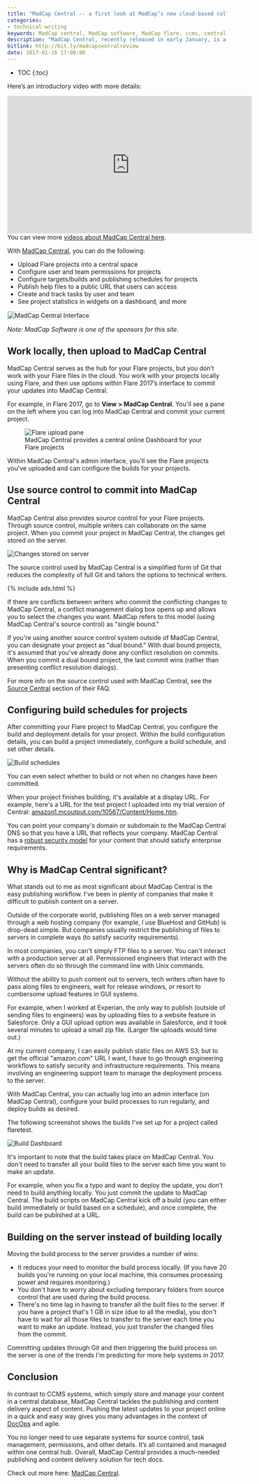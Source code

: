 ```yaml
---
title: "MadCap Central -- a first look at MadCap’s new cloud-based collaboration and publishing solution"
categories:
- technical-writing
keywords: MadCap central, MadCap software, MadCap flare, ccms, central hub
description: "MadCap Central, recently released in early January, is a new cloud-based collaboration and publishing solution for tech docs from MadCap Software. MadCap Central allows you to configure and deploy Flare builds from a central server. You can also manage tasks, teams, users, and other details related to each of your projects in MadCap Central."
bitlink: http://bit.ly/madcapcentralreview
date: 2017-01-16 17:00:00
---
```


* TOC
{:toc}

Here’s an introductory video with more details:

<iframe width="560" height="315" src="https://www.youtube.com/embed/lqa2LqOGYIE" frameborder="0" gesture="media" allow="encrypted-media" allowfullscreen></iframe>
You can view more <a href="http://www.madcapsoftware.com/videos/central/" rel="nofollow">videos about MadCap Central here</a>.

With <a href="http://www.madcapsoftware.com/products/central/" rel="nofollow">MadCap Central</a>, you can do the following:

* Upload Flare projects into a central space
* Configure user and team permissions for projects
* Configure targets/builds and publishing schedules for projects
* Publish help files to a public URL that users can access
* Create and track tasks by user and team
* See project statistics in widgets on a dashboard, and more

<img src="https://s3.us-west-1.wasabisys.com/idbwmedia.com/images/central.png" alt="MadCap Central Interface" style="max-width: 700px; border: 1px solid #dedede;"/>

*Note: MadCap Software is one of the sponsors for this site.*

## Work locally, then upload to MadCap Central

MadCap Central serves as the hub for your Flare projects, but you don’t work with your Flare files in the cloud. You work with your projects locally using Flare, and then use options within Flare 2017’s interface to commit your updates into MadCap Central.

For example, in Flare 2017, go to **View > MadCap Central**. You'll see a pane on the left where you can log into MadCap Central and commit your current project.

<figure><img src="https://s3.us-west-1.wasabisys.com/idbwmedia.com/images/uploadpane.png" style="max-width: 400px;" alt="Flare upload pane" /><figcaption>MadCap Central provides a central online Dashboard for your Flare projects</figcaption></figure>

Within MadCap Central's admin interface, you'll see the Flare projects you've uploaded and can configure the builds for your projects.

## Use source control to commit into MadCap Central

MadCap Central also provides source control for your Flare projects. Through source control, multiple writers can collaborate on the same project. When you commit your project in MadCap Central, the changes get stored on the server.

<img src="https://s3.us-west-1.wasabisys.com/idbwmedia.com/images/changesstored.png" style="max-width: 400px;" alt="Changes stored on server" />

The source control used by MadCap Central is a simplified form of Git that reduces the complexity of full Git and tailors the options to technical writers.

{% include ads.html %}

If there are conflicts between writers who commit the conflicting changes to MadCap Central, a conflict management dialog box opens up and allows you to select the changes you want. MadCap refers to this model (using MadCap Central's source control) as "single bound."

If you're using another source control system outside of MadCap Central, you can designate your project as "dual bound." With dual bound projects, it's assumed that you've already done any conflict resolution on commits. When you commit a dual bound project, the last commit wins (rather than presenting conflict resolution dialogs).

For more info on the source control used with MadCap Central, see the
<a href="http://www.madcapsoftware.com/products/central/faq.aspx" rel="nofollow">Source Central</a> section of their FAQ.

## Configuring build schedules for projects

After committing your Flare project to MadCap Central, you configure the build and deployment details for your project. Within the build configuration details, you can build a project immediately, configure a build schedule, and set other details.

<img src="https://s3.us-west-1.wasabisys.com/idbwmedia.com/images/buildschedules.png" style="max-width: 400px;" alt="Build schedules" />

You can even select whether to build or not when no changes have been committed.

When your project finishes building, it's available at a display URL. For example, here's a URL for the test project I uploaded into my trial version of Central: [amazon1.mcoutput.com/10567/Content/Home.htm](https://amazon1.mcoutput.com/10567/Content/Home.htm).

You can point your company's domain or subdomain to the MadCap Central DNS so that you have a URL that reflects your company. MadCap Central has a [robust security model](http://help.madcapsoftware.com/flare2017/Content/Central/Security.htm) for your content that should satisfy enterprise requirements.

## Why is MadCap Central significant?

What stands out to me as most significant about MadCap Central is the easy publishing workflow. I've been in plenty of companies that make it difficult to publish content on a server.

Outside of the corporate world, publishing files on a web server managed through a web hosting company (for example, I use BlueHost and GitHub) is drop-dead simple. But companies usually restrict the publishing of files to servers in complete ways (to satisfy security requirements).

In most companies, you can't simply FTP files to a server. You can't interact with a production server at all. Permissioned engineers that interact with the servers often do so through the command line with Unix commands.

Without the ability to push content out to servers, tech writers often have to pass along files to engineers, wait for release windows, or resort to cumbersome upload features in GUI systems.

For example, when I worked at Experian, the only way to publish (outside of sending files to engineers) was by uploading files to a website feature in Salesforce. Only a GUI upload option was available in Salesforce, and it took several minutes to upload a small zip file. (Larger file uploads would time out.)

At my current company, I can easily publish static files on AWS S3, but to get the official "amazon.com" URL I want, I have to go through engineering workflows to satisfy security and infrastructure requirements. This means involving an engineering support team to manage the deployment process to the server.

With MadCap Central, you can actually log into an admin interface (on MadCap Central), configure your build processes to run regularly, and deploy builds as desired.

The following screenshot shows the builds I've set up for a project called flaretest.

<img src="https://s3.us-west-1.wasabisys.com/idbwmedia.com/images/builddashboard.png" style="max-width: 700px;" alt="Build Dashboard" />

It's important to note that the build takes place on MadCap Central. You don't need to transfer all your build files to the server each time you want to make an update.

For example, when you fix a typo and want to deploy the update, you don’t need to build anything locally. You just commit the update to MadCap Central. The build scripts on MadCap Central kick off a build (you can either build immediately or build based on a schedule), and once complete, the build can be published at a URL.

## Building on the server instead of building locally

Moving the build process to the server provides a number of wins:

*  It reduces your need to monitor the build process locally. (If you have 20 builds you're running on your local machine, this consumes processing power and requires monitoring.)
*  You don't have to worry about excluding temporary folders from source control that are used during the build process.
*  There's no time lag in having to transfer all the built files to the server. If you have a project that's 1 GB in size (due to all the media), you don't have to wait for all those files to transfer to the server each time you want to make an update. Instead, you just transfer the changed files from the commit.

Committing updates through Git and then triggering the build process on the server is one of the trends I'm predicting for more help systems in 2017.

## Conclusion

In contrast to CCMS systems, which simply store and manage your content in a central database, MadCap Central tackles the publishing and content delivery aspect of content. Pushing the latest updates to your project online in a quick and easy way gives you many advantages in the context of [DocOps](/2014/10/21/docops-interview-with-jim-turcotte/) and agile.

You no longer need to use separate systems for source control, task management, permissions, and other details. It’s all contained and managed within one central hub. Overall, MadCap Central provides a much-needed publishing and content delivery solution for tech docs.

Check out more here: <a href="http://www.madcapsoftware.com/products/central/" rel="nofollow">MadCap Central</a>.
